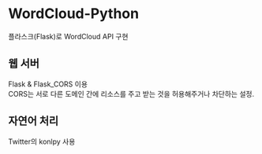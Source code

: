 # WordCloud-Python
플라스크(Flask)로 WordCloud API 구현

## 웹 서버
Flask & Flask_CORS 이용 
<br>
CORS는 서로 다른 도메인 간에 리소스를 주고 받는 것을 허용해주거나 차단하는 설정.

## 자연어 처리
Twitter의 konlpy 사용 


